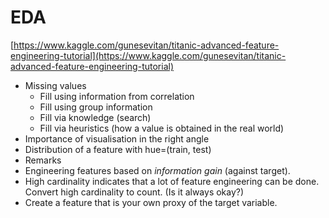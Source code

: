 # EDA

[https://www.kaggle.com/gunesevitan/titanic-advanced-feature-engineering-tutorial](https://www.kaggle.com/gunesevitan/titanic-advanced-feature-engineering-tutorial)

- Missing values
    - Fill using information from correlation
    - Fill using group information
    - Fill via knowledge (search)
    - Fill via heuristics (how a value is obtained in the real world)
- Importance of visualisation in the right angle
- Distribution of a feature with hue=(train, test)
- Remarks
- Engineering features based on *information gain* (against target).
- High cardinality indicates that a lot of feature engineering can be done. Convert high cardinality to count. (Is it always okay?)
- Create a feature that is your own proxy of the target variable.
